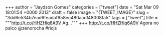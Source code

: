 
+++
author = "Jaydson Gomes"
categories = ["tweet"]
date = "Sat Mar 09 18:01:54 +0000 2013"
draft = false
image = "{TWEET_IMAGE}"
slug = "3dd6e534b7ead6feadaf958ec480aadf48008fa5"
tags = ["tweet"]
title = """http://t.co/HHZHiq6A9V Ag..."""
+++
http://t.co/HHZHiq6A9V Agora no palco @zenorocha #riojs
